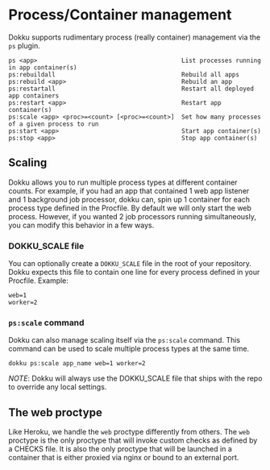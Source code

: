 # Process/Container management

Dokku supports rudimentary process (really container) management via the `ps` plugin.

```
ps <app>                                        List processes running in app container(s)
ps:rebuildall                                   Rebuild all apps
ps:rebuild <app>                                Rebuild an app
ps:restartall                                   Restart all deployed app containers
ps:restart <app>                                Restart app container(s)
ps:scale <app> <proc>=<count> [<proc>=<count>]  Set how many processes of a given process to run
ps:start <app>                                  Start app container(s)
ps:stop <app>                                   Stop app container(s)
```

## Scaling

Dokku allows you to run multiple process types at different container counts. For example, if you had an app that contained 1 web app listener and 1 background job processor, dokku can, spin up 1 container for each process type defined in the Procfile. By default we will only start the web process. However, if you wanted 2 job processors running simultaneously, you can modify this behavior in a few ways.

### DOKKU_SCALE file

You can optionally create a `DOKKU_SCALE` file in the root of your repository. Dokku expects this file to contain one line for every process defined in your Procfile. Example:
```
web=1
worker=2
```

### `ps:scale` command

Dokku can also manage scaling itself via the `ps:scale` command. This command can be used to scale multiple process types at the same time.

```
dokku ps:scale app_name web=1 worker=2
```

*NOTE*: Dokku will always use the DOKKU_SCALE file that ships with the repo to override any local settings.


## The web proctype

Like Heroku, we handle the `web` proctype differently from others. The `web` proctype is the only proctype that will invoke custom checks as defined by a CHECKS file. It is also the only proctype that will be launched in a container that is either proxied via nginx or bound to an external port.
